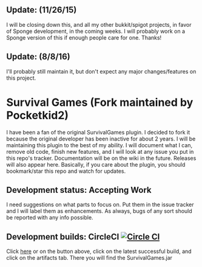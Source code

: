 Update: (11/26/15)
------------------
I will be closing down this, and all my other bukkit/spigot projects, in favor of Sponge development, in the coming weeks. I will probably work on a Sponge version of this if enough people care for one. Thanks!

Update: (8/8/16)
----------------
I'll probably still maintain it, but don't expect any major changes/features on this project.


Survival Games (Fork maintained by Pocketkid2)
==============================================
I have been a fan of the original SurvivalGames plugin. I decided to fork it because the original developer has been inactive for about 2 years. I will be maintaining this plugin to the best of my ability. I will document what I can, remove old code, finish new features, and I will look at any issue you put in this repo's tracker. Documentation will be on the wiki in the future. Releases will also appear here. Basically, if you care about the plugin, you should bookmark/star this repo and watch for updates.

Development status: Accepting Work
---------------------------
I need suggestions on what parts to focus on. Put them in the issue tracker and I will label them as enhancements. As always, bugs of any sort should be reported with any info possible.

Development builds: CircleCI [![Circle CI](https://circleci.com/gh/Pocketkid2/Survival-Games.svg?style=svg)](https://circleci.com/gh/Pocketkid2/Survival-Games)
----------------------------
Click [here](https://circleci.com/gh/Pocketkid2/Survival-Games) or on the button above, click on the latest successful build, and click on the artifacts tab. There you will find the SurvivalGames.jar
